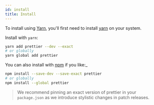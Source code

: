 ```yaml
---
id: install
title: Install
---
```


To install using [Yarn](https://yarnpkg.com/), you'll first need to install [yarn](https://yarnpkg.com/lang/en/docs/install/) on your system.

Install with `yarn`:

```bash
yarn add prettier --dev --exact
# or globally
yarn global add prettier
```

You can also install with [npm](https://www.npmjs.com/get-npm) if you like:_

```bash
npm install --save-dev --save-exact prettier
# or globally
npm install --global prettier
```

> We recommend pinning an exact version of prettier in your `package.json` as we introduce stylistic changes in patch releases.
